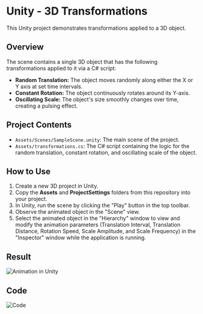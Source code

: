 # Unity - 3D Transformations

This Unity project demonstrates transformations applied to a 3D object.

## Overview

The scene contains a single 3D object that has the following transformations applied to it via a C# script:

- **Random Translation:** The object moves randomly along either the X or Y axis at set time intervals.
- **Constant Rotation:** The object continuously rotates around its Y-axis.
- **Oscillating Scale:** The object's size smoothly changes over time, creating a pulsing effect.

## Project Contents

- `Assets/Scenes/SampleScene.unity`: The main scene of the project.
- `Assets/transformations.cs`: The C# script containing the logic for the random translation, constant rotation, and oscillating scale of the object.

## How to Use

1. Create a new 3D project in Unity.
2. Copy the **Assets** and **ProjectSettings** folders from this repository into your project.
3. In Unity, run the scene by clicking the "Play" button in the top toolbar.
4. Observe the animated object in the "Scene" view.
5. Select the animated object in the "Hierarchy" window to view and modify the animation parameters (Translation Interval, Translation Distance, Rotation Speed, Scale Amplitude, and Scale Frequency) in the "Inspector" window while the application is running.

## Result

![Animation in Unity](https://i.imgur.com/ofdirLT.gif)

## Code

![Code](https://i.imgur.com/xmtZO4S.png)
